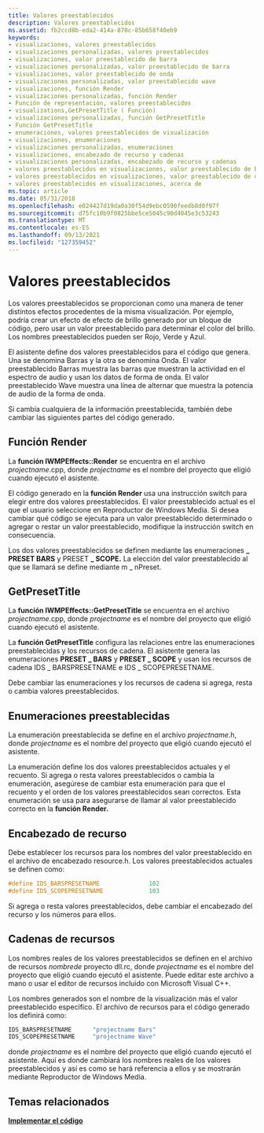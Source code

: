 ```yaml
---
title: Valores preestablecidos
description: Valores preestablecidos
ms.assetid: fb2ccd8b-eda2-414a-870c-85b658f40eb9
keywords:
- visualizaciones, valores preestablecidos
- visualizaciones personalizadas, valores preestablecidos
- visualizaciones, valor preestablecido de barra
- visualizaciones personalizadas, valor preestablecido de barra
- visualizaciones, valor preestablecido de onda
- visualizaciones personalizadas, valor preestablecido wave
- visualizaciones, función Render
- visualizaciones personalizadas, función Render
- Función de representación, valores preestablecidos
- visualizations,GetPresetTitle ( Función)
- visualizaciones personalizadas, función GetPresetTitle
- Función GetPresetTitle
- enumeraciones, valores preestablecidos de visualización
- visualizaciones, enumeraciones
- visualizaciones personalizadas, enumeraciones
- visualizaciones, encabezado de recurso y cadenas
- visualizaciones personalizadas, encabezado de recurso y cadenas
- valores preestablecidos en visualizaciones, valor preestablecido de barra
- valores preestablecidos en visualizaciones, valor preestablecido de onda
- valores preestablecidos en visualizaciones, acerca de
ms.topic: article
ms.date: 05/31/2018
ms.openlocfilehash: e024427d19da0a30f54d9ebc0590feedb8d0f97f
ms.sourcegitcommit: d75fc10b9f0825bbe5ce5045c90d4045e3c53243
ms.translationtype: MT
ms.contentlocale: es-ES
ms.lasthandoff: 09/13/2021
ms.locfileid: "127359452"
---
```

# <a name="presets"></a>Valores preestablecidos

Los valores preestablecidos se proporcionan como una manera de tener distintos efectos procedentes de la misma visualización. Por ejemplo, podría crear un efecto de efecto de brillo generado por un bloque de código, pero usar un valor preestablecido para determinar el color del brillo. Los nombres preestablecidos pueden ser Rojo, Verde y Azul.

El asistente define dos valores preestablecidos para el código que genera. Una se denomina Barras y la otra se denomina Onda. El valor preestablecido Barras muestra las barras que muestran la actividad en el espectro de audio y usan los datos de forma de onda. El valor preestablecido Wave muestra una línea de alternar que muestra la potencia de audio de la forma de onda.

Si cambia cualquiera de la información preestablecida, también debe cambiar las siguientes partes del código generado.

## <a name="render-function"></a>Función Render

La **función IWMPEffects::Render** se encuentra en el archivo *projectname*.cpp, donde *projectname* es el nombre del proyecto que eligió cuando ejecutó el asistente.

El código generado en la **función Render** usa una instrucción switch para elegir entre dos valores preestablecidos. El valor preestablecido actual es el que el usuario seleccione en Reproductor de Windows Media. Si desea cambiar qué código se ejecuta para un valor preestablecido determinado o agregar o restar un valor preestablecido, modifique la instrucción switch en consecuencia.

Los dos valores preestablecidos se definen mediante las enumeraciones **\_ PRESET BARS** y PRESET **\_ SCOPE.** La elección del valor preestablecido al que se llamará se define mediante m \_ nPreset.

## <a name="getpresettitle"></a>GetPresetTitle

La **función IWMPEffects::GetPresetTitle** se encuentra en el archivo *projectname*.cpp, donde *projectname* es el nombre del proyecto que eligió cuando ejecutó el asistente.

La **función GetPresetTitle** configura las relaciones entre las enumeraciones preestablecidas y los recursos de cadena. El asistente genera las enumeraciones **PRESET \_ BARS** y **PRESET \_ SCOPE** y usan los recursos de cadena IDS \_ BARSPRESETNAME e IDS \_ SCOPEPRESETNAME.

Debe cambiar las enumeraciones y los recursos de cadena si agrega, resta o cambia valores preestablecidos.

## <a name="preset-enumerations"></a>Enumeraciones preestablecidas

La enumeración preestablecida se define en el archivo *projectname*.h, donde *projectname* es el nombre del proyecto que eligió cuando ejecutó el asistente.

La enumeración define los dos valores preestablecidos actuales y el recuento. Si agrega o resta valores preestablecidos o cambia la enumeración, asegúrese de cambiar esta enumeración para que el recuento y el orden de los valores preestablecidos sean correctos. Esta enumeración se usa para asegurarse de llamar al valor preestablecido correcto en la **función Render.**

## <a name="resource-header"></a>Encabezado de recurso

Debe establecer los recursos para los nombres del valor preestablecido en el archivo de encabezado resource.h. Los valores preestablecidos actuales se definen como:


```C++
#define IDS_BARSPRESETNAME              102
#define IDS_SCOPEPRESETNAME             103
```



Si agrega o resta valores preestablecidos, debe cambiar el encabezado del recurso y los números para ellos.

## <a name="resource-strings"></a>Cadenas de recursos

Los nombres reales de los valores preestablecidos se definen en el archivo de recursos *nombrede* proyecto dll.rc, donde *projectname* es el nombre del proyecto que eligió cuando ejecutó el asistente. Puede editar este archivo a mano o usar el editor de recursos incluido con Microsoft Visual C++.

Los nombres generados son el nombre de la visualización más el valor preestablecido específico. El archivo de recursos para el código generado los definirá como:


```C++
IDS_BARSPRESETNAME      "projectname Bars"
IDS_SCOPEPRESETNAME     "projectname Wave"
```



donde *projectname* es el nombre del proyecto que eligió cuando ejecutó el asistente. Aquí es donde cambiará los nombres reales de los valores preestablecidos y así es como se hará referencia a ellos y se mostrarán mediante Reproductor de Windows Media.

## <a name="related-topics"></a>Temas relacionados

<dl> <dt>

[**Implementar el código**](implementing-your-code.md)
</dt> </dl>

 

 




